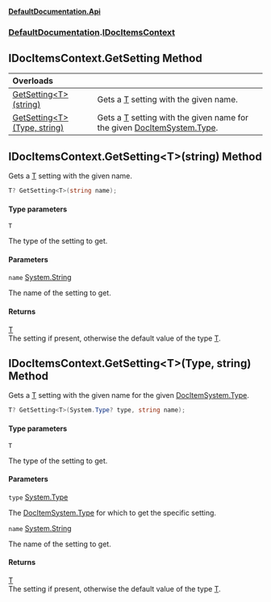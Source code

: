 #### [DefaultDocumentation\.Api](../../index.md 'index')
### [DefaultDocumentation](../../index.md#DefaultDocumentation 'DefaultDocumentation').[IDocItemsContext](index.md 'DefaultDocumentation\.IDocItemsContext')

## IDocItemsContext\.GetSetting Method

| Overloads | |
| :--- | :--- |
| [GetSetting&lt;T&gt;\(string\)](GetSetting.md#DefaultDocumentation.IDocItemsContext.GetSetting_T_(string) 'DefaultDocumentation\.IDocItemsContext\.GetSetting\<T\>\(string\)') | Gets a [T](index.md#DefaultDocumentation.IDocItemsContext.GetSetting_T_(string).T 'DefaultDocumentation\.IDocItemsContext\.GetSetting\<T\>\(string\)\.T') setting with the given name\. |
| [GetSetting&lt;T&gt;\(Type, string\)](GetSetting.md#DefaultDocumentation.IDocItemsContext.GetSetting_T_(System.Type,string) 'DefaultDocumentation\.IDocItemsContext\.GetSetting\<T\>\(System\.Type, string\)') | Gets a [T](index.md#DefaultDocumentation.IDocItemsContext.GetSetting_T_(System.Type,string).T 'DefaultDocumentation\.IDocItemsContext\.GetSetting\<T\>\(System\.Type, string\)\.T') setting with the given name for the given [DocItem](../Models/DocItem/index.md 'DefaultDocumentation\.Models\.DocItem')[System\.Type](https://docs.microsoft.com/en-us/dotnet/api/System.Type 'System\.Type')\. |

<a name='DefaultDocumentation.IDocItemsContext.GetSetting_T_(string)'></a>

## IDocItemsContext\.GetSetting\<T\>\(string\) Method

Gets a [T](index.md#DefaultDocumentation.IDocItemsContext.GetSetting_T_(string).T 'DefaultDocumentation\.IDocItemsContext\.GetSetting\<T\>\(string\)\.T') setting with the given name\.

```csharp
T? GetSetting<T>(string name);
```
#### Type parameters

<a name='DefaultDocumentation.IDocItemsContext.GetSetting_T_(string).T'></a>

`T`

The type of the setting to get\.
#### Parameters

<a name='DefaultDocumentation.IDocItemsContext.GetSetting_T_(string).name'></a>

`name` [System\.String](https://docs.microsoft.com/en-us/dotnet/api/System.String 'System\.String')

The name of the setting to get\.

#### Returns
[T](index.md#DefaultDocumentation.IDocItemsContext.GetSetting_T_(string).T 'DefaultDocumentation\.IDocItemsContext\.GetSetting\<T\>\(string\)\.T')  
The setting if present, otherwise the default value of the type [T](index.md#DefaultDocumentation.IDocItemsContext.GetSetting_T_(string).T 'DefaultDocumentation\.IDocItemsContext\.GetSetting\<T\>\(string\)\.T')\.

<a name='DefaultDocumentation.IDocItemsContext.GetSetting_T_(System.Type,string)'></a>

## IDocItemsContext\.GetSetting\<T\>\(Type, string\) Method

Gets a [T](index.md#DefaultDocumentation.IDocItemsContext.GetSetting_T_(System.Type,string).T 'DefaultDocumentation\.IDocItemsContext\.GetSetting\<T\>\(System\.Type, string\)\.T') setting with the given name for the given [DocItem](../Models/DocItem/index.md 'DefaultDocumentation\.Models\.DocItem')[System\.Type](https://docs.microsoft.com/en-us/dotnet/api/System.Type 'System\.Type')\.

```csharp
T? GetSetting<T>(System.Type? type, string name);
```
#### Type parameters

<a name='DefaultDocumentation.IDocItemsContext.GetSetting_T_(System.Type,string).T'></a>

`T`

The type of the setting to get\.
#### Parameters

<a name='DefaultDocumentation.IDocItemsContext.GetSetting_T_(System.Type,string).type'></a>

`type` [System\.Type](https://docs.microsoft.com/en-us/dotnet/api/System.Type 'System\.Type')

The [DocItem](../Models/DocItem/index.md 'DefaultDocumentation\.Models\.DocItem')[System\.Type](https://docs.microsoft.com/en-us/dotnet/api/System.Type 'System\.Type') for which to get the specific setting\.

<a name='DefaultDocumentation.IDocItemsContext.GetSetting_T_(System.Type,string).name'></a>

`name` [System\.String](https://docs.microsoft.com/en-us/dotnet/api/System.String 'System\.String')

The name of the setting to get\.

#### Returns
[T](index.md#DefaultDocumentation.IDocItemsContext.GetSetting_T_(System.Type,string).T 'DefaultDocumentation\.IDocItemsContext\.GetSetting\<T\>\(System\.Type, string\)\.T')  
The setting if present, otherwise the default value of the type [T](index.md#DefaultDocumentation.IDocItemsContext.GetSetting_T_(System.Type,string).T 'DefaultDocumentation\.IDocItemsContext\.GetSetting\<T\>\(System\.Type, string\)\.T')\.